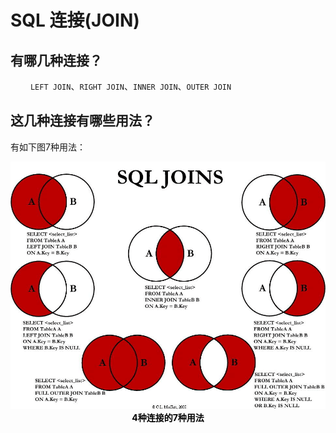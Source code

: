 


# SQL 连接(JOIN)
## 有哪几种连接？
&emsp;&emsp; `LEFT JOIN`、`RIGHT JOIN`、`INNER JOIN`、`OUTER JOIN`

## 这几种连接有哪些用法？
有如下图7种用法：
<div align="center"> <img src="./pic/sql_grammar/joins.png"> </div>
<center> <font color=black> <b> 4种连接的7种用法 </b> </font> </center>